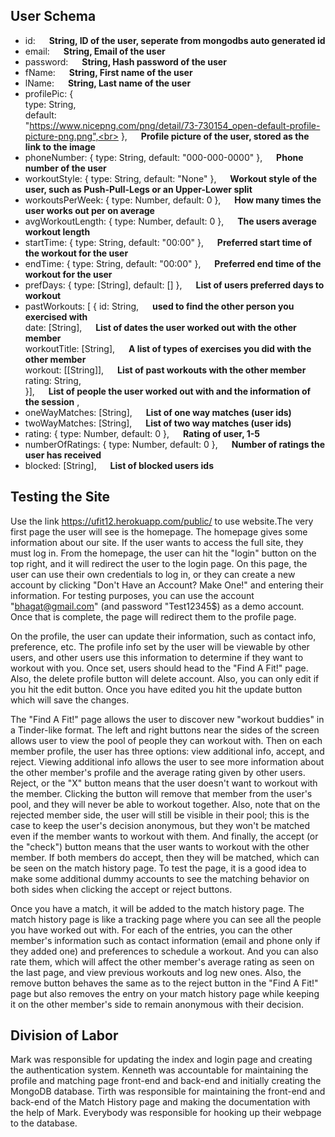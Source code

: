 ## User Schema

-   id: &emsp; **String, ID of the user, seperate from mongodbs auto generated id**
-   email: &emsp; **String, Email of the user**
-   password: &emsp; **String, Hash password of the user**
-   fName: &emsp; **String, First name of the user**
-   lName: &emsp; **String, Last name of the user**
-   profilePic: { <br>
    type: String,  <br>
    default:    <br>
    "https://www.nicepng.com/png/detail/73-730154_open-default-profile-picture-png.png",<br>
    }, &emsp; **Profile picture of the user, stored as the link to the image**
-   phoneNumber: { type: String, default: "000-000-0000" }, &emsp; **Phone number of the user**
-   workoutStyle: { type: String, default: "None" }, &emsp; **Workout style of the user, such as Push-Pull-Legs or an Upper-Lower split**
-   workoutsPerWeek: { type: Number, default: 0 }, &emsp; **How many times the user works out per on average**
-   avgWorkoutLength: { type: Number, default: 0 }, &emsp; **The users average workout length**
-   startTime: { type: String, default: "00:00" }, &emsp; **Preferred start time of the workout for the user**
-   endTime: { type: String, default: "00:00" }, &emsp; **Preferred end time of the workout for the user**
-   prefDays: { type: [String], default: [] }, &emsp; **List of users preferred days to workout**
-   pastWorkouts: [
    {
    id: String,  &emsp; **used to find the other person you exercised with** <br>
    date: [String], &emsp; **List of dates the user worked out with the other member** <br>
    workoutTitle: [String], &emsp;  **A list of types of exercises you did with the other member** <br>
    workout: [[String]], &emsp; **List of past workouts with the other member**<br>
    rating: String, <br>
    }], &emsp;  **List of people the user worked out with and the information of the session**
    ,
-   oneWayMatches: [String], &emsp; **List of one way matches (user ids)**
-   twoWayMatches: [String], &emsp; **List of two way matches (user ids)**
-   rating: { type: Number, default: 0 }, &emsp; **Rating of user, 1-5**
-   numberOfRatings: { type: Number, default: 0 }, &emsp; **Number of ratings the user has received**
-   blocked: [String], &emsp; **List of blocked users ids**

## Testing the Site
Use the link https://ufit12.herokuapp.com/public/ to use website.The very first page the user will see is the homepage. The homepage gives some information about our site. If the user wants to access the full site, they must log in. From the homepage, the user can hit the "login" button on the top right, and it will redirect the user to the login page. On this page, the user can use their own credentials to log in, or they can create a new account by clicking "Don't Have an Account? Make One!" and entering their information. For testing purposes, you can use the account "bhagat@gmail.com" (and password "Test12345$) as a demo account. Once that is complete, the page will redirect them to the profile page.

On the profile, the user can update their information, such as contact info, preference, etc. The profile info set by the user will be viewable by other users, and other users use this information to determine if they want to workout with you. Once set, users should head to the "Find A Fit!" page. Also, the delete profile button will delete account. Also, you can only edit if you hit the edit button. Once you have edited you hit the update button which will save the changes.

The "Find A Fit!" page allows the user to discover new "workout buddies" in a Tinder-like format. The left and right buttons near the sides of the screen allows user to view the pool of people they can workout with. Then on each member profile, the user has three options: view additional info, accept, and reject. Viewing additional info allows the user to see more information about the other member's profile and the average rating given by other users. Reject, or the "X" button means that the user doesn't want to workout with the member. Clicking the button will remove that member from the user's pool, and they will never be able to workout together. Also, note that on the rejected member side, the user will still be visible in their pool; this is the case to keep the user's decision anonymous, but they won't be matched even if the member wants to workout with them. And finally, the accept (or the "check") button means that the user wants to workout with the other member. If both members do accept, then they will be matched, which can be seen on the match history page. To test the page, it is a good idea to make some additional dummy accounts to see the matching behavior on both sides when clicking the accept or reject buttons.

Once you have a match, it will be added to the match history page. The match history page is like a tracking page where you can see all the people you have worked out with. For each of the entries, you can the other member's information such as contact information (email and phone only if they added one) and preferences to schedule a workout. And you can also rate them, which will affect the other member's average rating as seen on the last page, and view previous workouts and log new ones. Also, the remove button behaves the same as to the reject button in the "Find A Fit!" page but also removes the entry on your match history page while keeping it on the other member's side to remain anonymous with their decision.

## Division of Labor

Mark was responsible for updating the index and login page and creating the authentication system. Kenneth was accountable for maintaining the profile and matching page front-end and back-end and initially creating the MongoDB database. Tirth was responsible for maintaining the front-end and back-end of the Match History page and making the documentation with the help of Mark. Everybody was responsible for hooking up their webpage to the database.
